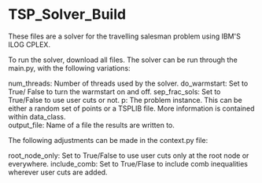 # TSP_Solver_Build

These files are a solver for the travelling salesman problem using IBM'S ILOG CPLEX. 

To run the solver, download all files. The solver can be run through the main.py, with the following variations:

num_threads: Number of threads used by the solver.
do_warmstart: Set to True/ False to turn the warmstart on and off.
sep_frac_sols: Set to True/False to use user cuts or not.
p: The problem instance. This can be either a random set of points or a TSPLIB file. More information is contained within data_class.  
output_file: Name of a file the results are written to. 

The following adjustments can be made in the context.py file:

root_node_only: Set to True/False to use user cuts only at the root node or everywhere. 
include_comb: Set to True/Flase to include comb inequalities wherever user cuts are added. 
